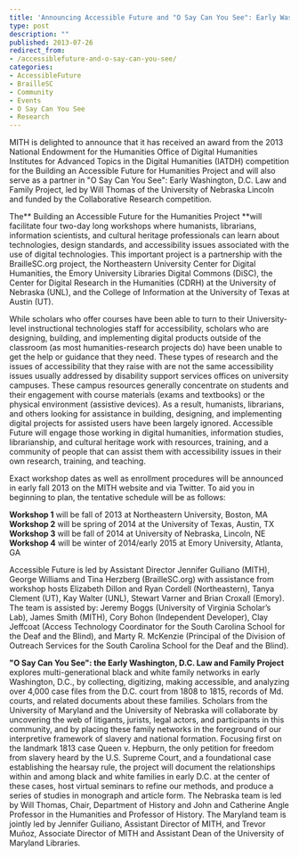 ```yaml
---
title: 'Announcing Accessible Future and "O Say Can You See": Early Washington, D.C. Law and Family Project'
type: post
description: ""
published: 2013-07-26
redirect_from: 
- /accessiblefuture-and-o-say-can-you-see/
categories:
- AccessibleFuture
- BrailleSC
- Community
- Events
- O Say Can You See
- Research
---
```

MITH is delighted to announce that it has received an award from the 2013 National Endowment for the Humanities Office of Digital Humanities Institutes for Advanced Topics in the Digital Humanities (IATDH) competition for the Building an Accessible Future for Humanities Project and will also serve as a partner in "O Say Can You See": Early Washington, D.C. Law and Family Project, led by Will Thomas of the University of Nebraska Lincoln and funded by the Collaborative Research competition.

The** Building an Accessible Future for the Humanities Project **will facilitate four two-day long workshops where humanists, librarians, information scientists, and cultural heritage professionals can learn about technologies, design standards, and accessibility issues associated with the use of digital technologies. This important project is a partnership with the BrailleSC.org project, the Northeastern University Center for Digital Humanities, the Emory University Libraries Digital Commons (DiSC), the Center for Digital Research in the Humanities (CDRH) at the University of Nebraska (UNL), and the College of Information at the University of Texas at Austin (UT).

While scholars who offer courses have been able to turn to their University-level instructional technologies staff for accessibility, scholars who are designing, building, and implementing digital products outside of the classroom (as most humanities-research projects do) have been unable to get the help or guidance that they need. These types of research and the issues of accessibility that they raise with are not the same accessibility issues usually addressed by disability support services offices on university campuses. These campus resources generally concentrate on students and their engagement with course materials (exams and textbooks) or the physical environment (assistive devices). As a result, humanists, librarians, and others looking for assistance in building, designing, and implementing digital projects for assisted users have been largely ignored. Accessible Future will engage those working in digital humanities, information studies, librarianship, and cultural heritage work with resources, training, and a community of people that can assist them with accessibility issues in their own research, training, and teaching.

Exact workshop dates as well as enrollment procedures will be announced in early fall 2013 on the MITH website and via Twitter. To aid you in beginning to plan, the tentative schedule will be as follows:

**Workshop 1** will be fall of 2013 at Northeastern University, Boston, MA **Workshop 2** will be spring of 2014 at the University of Texas, Austin, TX **Workshop 3** will be fall of 2014 at University of Nebraska, Lincoln, NE **Workshop 4** will be winter of 2014/early 2015 at Emory University, Atlanta, GA

Accessible Future is led by Assistant Director Jennifer Guiliano (MITH), George Williams and Tina Herzberg (BrailleSC.org) with assistance from workshop hosts Elizabeth Dillon and Ryan Cordell (Northeastern), Tanya Clement (UT), Kay Walter (UNL), Stewart Varner and Brian Croxall (Emory). The team is assisted by: Jeremy Boggs (University of Virginia Scholar’s Lab), James Smith (MITH), Cory Bohon (Independent Developer), Clay Jeffcoat (Access Technology Coordinator for the South Carolina School for the Deaf and the Blind), and Marty R. McKenzie (Principal of the Division of Outreach Services for the South Carolina School for the Deaf and the Blind).

**"O Say Can You See": the Early Washington, D.C. Law and Family Project** explores multi-generational black and white family networks in early Washington, D.C., by collecting, digitizing, making accessible, and analyzing over 4,000 case files from the D.C. court from 1808 to 1815, records of Md. courts, and related documents about these families. Scholars from the University of Maryland and the University of Nebraska will collaborate by uncovering the web of litigants, jurists, legal actors, and participants in this community, and by placing these family networks in the foreground of our interpretive framework of slavery and national formation. Focusing first on the landmark 1813 case Queen v. Hepburn, the only petition for freedom from slavery heard by the U.S. Supreme Court, and a foundational case establishing the hearsay rule, the project will document the relationships within and among black and white families in early D.C. at the center of these cases, host virtual seminars to refine our methods, and produce a series of studies in monograph and article form. The Nebraska team is led by Will Thomas, Chair, Department of History and John and Catherine Angle Professor in the Humanities and Professor of History. The Maryland team is jointly led by Jennifer Guiliano, Assistant Director of MITH, and Trevor Muñoz, Associate Director of MITH and Assistant Dean of the University of Maryland Libraries.
